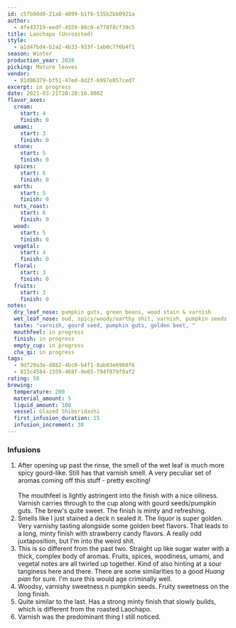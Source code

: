 ```yaml
---
id: c5fb98d0-21a8-4099-b1f8-535b2bb0921a
author:
  - 4fe43719-eedf-4559-80c0-e778f8cf39c5
title: Laochapo (Unroasted)
style:
  - a1d47bd4-b2a2-4b33-933f-1ab0c7f6b4f1
season: Winter
production_year: 2020
picking: Mature leaves
vendor:
  - 81d86379-bf51-47ed-8d2f-6997e057ced7
excerpt: in progress
date: 2021-03-21T20:28:16.800Z
flavor_axes:
  cream:
    start: 4
    finish: 0
  umami:
    start: 3
    finish: 0
  stone:
    start: 5
    finish: 0
  spices:
    start: 6
    finish: 0
  earth:
    start: 5
    finish: 0
  nuts_roast:
    start: 6
    finish: 0
  wood:
    start: 5
    finish: 0
  vegetal:
    start: 4
    finish: 0
  floral:
    start: 3
    finish: 0
  fruits:
    start: 3
    finish: 0
notes:
  dry_leaf_nose: pumpkin guts, green beans, wood stain & varnish
  wet_leaf_nose: oud, spicy/woody/earthy shit, varnish, pumpkin seeds
  taste: "varnish, gourd seed, pumpkin guts, golden beet, "
  mouthfeel: in progress
  finish: in progress
  empty_cup: in progress
  cha_qi: in progress
tags:
  - 9df29a3e-d882-4bc0-b4f1-8ab03e6960f6
  - 815c4584-1559-468f-9e65-794f079f0af2
rating: 50
brewing:
  temperature: 200
  material_amount: 5
  liquid_amount: 100
  vessel: Glazed Shiboridashi
  first_infusion_duration: 15
  infusion_increment: 30
---
```

### Infusions

1. After opening up past the rinse, the smell of the wet leaf is much more spicy gourd-like. Still has that varnish smell. A very peculiar set of aromas coming off this stuff - pretty exciting! \
   \
   The mouthfeel is lightly astringent into the finish with a nice oiliness. Varnish carries through to the cup along with gourd seeds/pumpkin guts. The brew's quite sweet. The finish is minty and refreshing.
2. Smells like I just stained a deck n sealed it. The liquor is super golden. Very varnishy tasting alongside some golden beet flavors. That leads to a long, minty finish with strawberry candy flavors. A really odd juxtaposition, but I'm into the weird shit.
3. This is so different from the past two. Straight up like sugar water with a thick, complex body of aromas. Fruits, spices, woodiness, umami, and vegetal notes are all twirled up together. Kind of also hinting at a sour tanginess here and there. There are some similarities to a good *Huang pian* for sure. I'm sure this would age criminally well.
4. Woodsy, varnishy sweetness n pumpkin seeds. Fruity sweetness on the long finish.
5. Quite similar to the last. Has a strong minty finish that slowly builds, which is different from the roasted Laochapo.
6. Varnish was the predominant thing I still noticed.